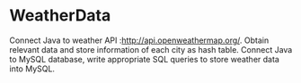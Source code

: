 # WeatherData

Connect Java to weather API :http://api.openweathermap.org/.
Obtain relevant data and store information of each city as hash table. 
Connect Java to MySQL database, write appropriate SQL queries to store weather data into MySQL.
